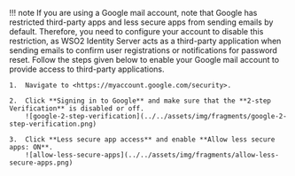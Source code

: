 
!!! note
    If you are using a Google mail account, note that Google has restricted third-party apps and less secure apps from sending emails by default. Therefore, you need to configure your account to disable this restriction, as WSO2 Identity Server acts as a third-party application when sending emails to confirm user registrations or notifications for password reset. Follow the steps given below to enable your Google mail account to provide access to third-party applications.

    1.  Navigate to <https://myaccount.google.com/security>.

    2.  Click **Signing in to Google** and make sure that the **2-step Verification** is disabled or off.
        ![google-2-step-verification](../../assets/img/fragments/google-2-step-verification.png)

    3.  Click **Less secure app access** and enable **Allow less secure apps: ON**.
        ![allow-less-secure-apps](../../assets/img/fragments/allow-less-secure-apps.png)  